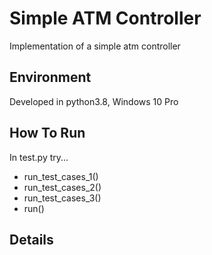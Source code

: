 # Simple ATM Controller

Implementation of a simple atm controller

## Environment
Developed in python3.8, Windows 10 Pro

## How To Run
In test.py try...
- run_test_cases_1()
- run_test_cases_2()
- run_test_cases_3()
- run()

## Details

